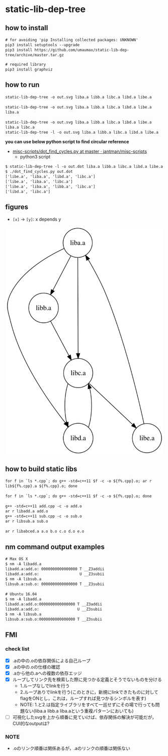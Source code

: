 # static-lib-dep-tree

## how to install
```
# for avoiding 'pip Installing collected packages: UNKNOWN'
pip3 install setuptools --upgrade
pip3 install https://github.com/umaumax/static-lib-dep-tree/archive/master.tar.gz
```

```
# required library
pip3 install graphviz
```

## how to run
```
static-lib-dep-tree -o out.svg liba.a libb.a libc.a libd.a libe.a

static-lib-dep-tree -o out.svg liba.a libb.a libc.a libd.a libe.a liba.a

static-lib-dep-tree -o out.svg liba.a libb.a libc.a libd.a libe.a liba.a libc.a
static-lib-dep-tree -l -o out.svg liba.a libb.a libc.a libd.a libe.a
```

__you can use below python script to find circular reference__

* [misc\-scripts/dot\_find\_cycles\.py at master · jantman/misc\-scripts]( https://github.com/jantman/misc-scripts/blob/master/dot_find_cycles.py )
  * python3 script

```
$ static-lib-dep-tree -l -o out.dot liba.a libb.a libc.a libd.a libe.a
$ ./dot_find_cycles.py out.dot
['libe.a', 'liba.a', 'libd.a', 'libc.a']
['libe.a', 'liba.a', 'libc.a']
['libe.a', 'liba.a', 'libb.a', 'libc.a']
['libd.a', 'libc.a']
```

## figures
* `[x]` -> `[y]`: x depends y

![out.dot.svg](./static_lib_dep_tree/examples/out.dot.svg)

## how to build static libs
```
for f in `ls *.cpp`; do g++ -std=c++11 $f -c -o ${f%.cpp}.o; ar r lib${f%.cpp}.a ${f%.cpp}.o; done

for f in `ls *.cpp`; do g++ -std=c++11 $f -c -o ${f%.cpp}.o; done

g++ -std=c++11 add.cpp -c -o add.o
ar r libadd.a add.o
g++ -std=c++11 sub.cpp -c -o sub.o
ar r libsub.a sub.o

ar r libabced.a a.o b.o c.o d.o e.o
```

## nm command output examples
```
# Max OS X
$ nm -A libadd.a
libadd.a:add.o: 0000000000000000 T __Z3addii
libadd.a:add.o:                  U __Z3subii
$ nm -A libsub.a
libsub.a:sub.o: 0000000000000000 T __Z3subii

# Ubuntu 16.04
$ nm -A libadd.a
libadd.a:add.o:0000000000000000 T __Z3addii
libadd.a:add.o:                 U __Z3subii
$ nm -A libsub.a
libsub.a:sub.o:0000000000000000 T __Z3subii
```

## FMI
### check list
* [x] .aの中の.oの依存関係による自己ループ
* [x] .aの中の.oの仕様の確認
* [x] .aから他の.aへの複数の依存エッジ
* [x] ループしてリンク先を検索した際に見つかる定義とそうでないものを分ける
  * 1.ループなしでlinkを行う
  * 2.ループありでlinkを行う(このときに，新規にlinkできたものに対してflagをONとし，これは，ループすれば見つかるシンボルを表す)
  * NOTE: 1.と2.は指定ライブラリをすべて一巡せずにその場で行っても問題ない(liba.a libb.a liba.aという重複パターンにおいても)
* [ ] 可視化したsvgを上から順番に見ていけば、依存関係の解決が可能だが，CUI的なoutputは?

### NOTE
* .oのリンク順番は関係あるが，.aのリンクの順番は関係ない

